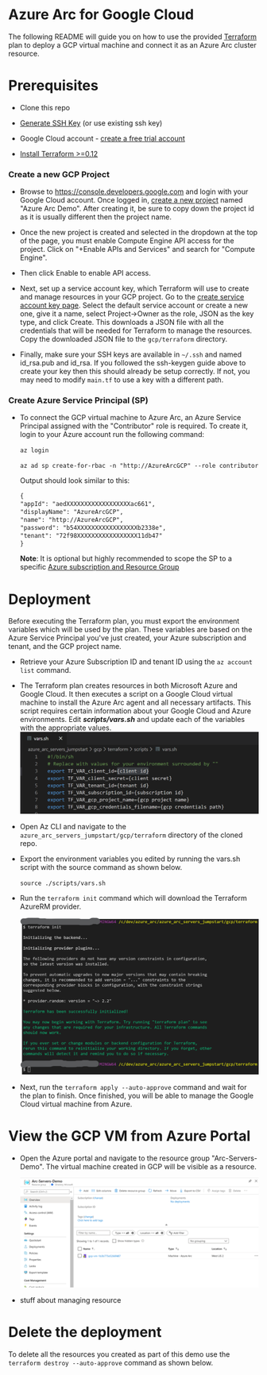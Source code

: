 # Azure Arc for Google Cloud

The following README will guide you on how to use the provided [Terraform](https://www.terraform.io/) plan to deploy a GCP virtual machine and connect it as an Azure Arc cluster resource.

# Prerequisites

* Clone this repo

* [Generate SSH Key](https://help.github.com/articles/generating-a-new-ssh-key-and-adding-it-to-the-ssh-agent/) (or use existing ssh key) 

* Google Cloud account - [create a free trial account](https://cloud.google.com/free)

* [Install Terraform >=0.12](https://learn.hashicorp.com/terraform/getting-started/install.html)

### Create a new GCP Project

* Browse to https://console.developers.google.com and login with your Google Cloud account. Once logged in, [create a new project](https://cloud.google.com/resource-manager/docs/creating-managing-projects) named "Azure Arc Demo". After creating it, be sure to copy down the project id as it is usually different then the project name.

    <!-- ![](../img/gcp/04.png) -->

* Once the new project is created and selected in the dropdown at the top of the page, you must enable Compute Engine API access for the project. Click on "+Enable APIs and Services" and search for "Compute Engine". 

    <!-- ![](../img/gcp/05.png) -->

* Then click Enable to enable API access.

    <!-- ![](../img/gcp/01.png) -->

* Next, set up a service account key, which Terraform will use to create and manage resources in your GCP project. Go to the [create service account key page](https://console.cloud.google.com/apis/credentials/serviceaccountkey). Select the default service account or create a new one, give it a name, select Project->Owner as the role, JSON as the key type, and click Create. This downloads a JSON file with all the credentials that will be needed for Terraform to manage the resources. Copy the downloaded JSON file to the ```gcp/terraform``` directory.

* Finally, make sure your SSH keys are available in ```~/.ssh``` and named id_rsa.pub and id_rsa. If you followed the ssh-keygen guide above to create your key then this should already be setup correctly. If not, you may need to modify ```main.tf``` to use a key with a different path.

### Create Azure Service Principal (SP)   

* To connect the GCP virtual machine to Azure Arc, an Azure Service Principal assigned with the "Contributor" role is required. To create it, login to your Azure account run the following command:

    ```az login```

    ```az ad sp create-for-rbac -n "http://AzureArcGCP" --role contributor```

    Output should look similar to this:

    ```
    {
    "appId": "aedXXXXXXXXXXXXXXXXXXac661",
    "displayName": "AzureArcGCP",
    "name": "http://AzureArcGCP",
    "password": "b54XXXXXXXXXXXXXXXXXb2338e",
    "tenant": "72f98XXXXXXXXXXXXXXXXX11db47"
    }
    ```

    **Note**: It is optional but highly recommended to scope the SP to a specific [Azure subscription and Resource Group](https://docs.microsoft.com/en-us/cli/azure/ad/sp?view=azure-cli-latest)

# Deployment

Before executing the Terraform plan, you must export the environment variables which will be used by the plan. These variables are based on the Azure Service Principal you've just created, your Azure subscription and tenant, and the GCP project name.

* Retrieve your Azure Subscription ID and tenant ID using the ```az account list``` command.

* The Terraform plan creates resources in both Microsoft Azure and Google Cloud. It then executes a script on a Google Cloud virtual machine to install the Azure Arc agent and all necessary artifacts. This script requires certain information about your Google Cloud and Azure environments. Edit ***scripts/vars.sh*** and update each of the variables with the appropriate values.
    ![](../img/gcp/06.png)

* Open Az CLI and navigate to the ```azure_arc_servers_jumpstart/gcp/terraform``` directory of the cloned repo.

* Export the environment variables you edited by running the vars.sh script with the source command as shown below.

    ```source ./scripts/vars.sh```

* Run the ```terraform init``` command which will download the Terraform AzureRM provider.

    ![](../img/gcp/08.png)

* Next, run the ```terraform apply --auto-approve``` command and wait for the plan to finish. Once finished, you will be able to manage the Google Cloud virtual machine from Azure.

# View the GCP VM from Azure Portal

* Open the Azure portal and navigate to the resource group "Arc-Servers-Demo". The virtual machine created in GCP will be visible as a resource.

    ![](../img/gcp/09.png)

* stuff about managing resource

# Delete the deployment

To delete all the resources you created as part of this demo use the ```terraform destroy --auto-approve``` command as shown below.